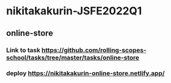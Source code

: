 # nikitakakurin-JSFE2022Q1
## online-store
### Link to task https://github.com/rolling-scopes-school/tasks/tree/master/tasks/online-store
### deploy https://nikitakakurin-online-store.netlify.app/
